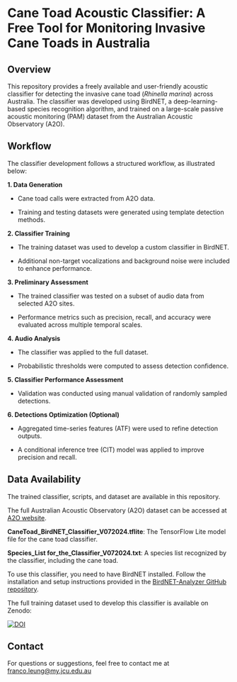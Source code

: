 # Cane Toad Acoustic Classifier: A Free Tool for Monitoring Invasive Cane Toads in Australia

## Overview 

This repository provides a freely available and user-friendly acoustic classifier for detecting the invasive cane toad (*Rhinella marina*) across Australia. The classifier was developed using BirdNET, a deep-learning-based species recognition algorithm, and trained on a large-scale passive acoustic monitoring (PAM) dataset from the Australian Acoustic Observatory (A2O).

## Workflow 

The classifier development follows a structured workflow, as illustrated below:

**1.  Data Generation**

- Cane toad calls were extracted from A2O data.

- Training and testing datasets were generated using template detection methods.

**2. Classifier Training**

- The training dataset was used to develop a custom classifier in BirdNET.

- Additional non-target vocalizations and background noise were included to enhance performance.

**3. Preliminary Assessment**

- The trained classifier was tested on a subset of audio data from selected A2O sites.

- Performance metrics such as precision, recall, and accuracy were evaluated across multiple temporal scales.

**4. Audio Analysis**

- The classifier was applied to the full dataset.

- Probabilistic thresholds were computed to assess detection confidence.

**5. Classifier Performance Assessment**

- Validation was conducted using manual validation of randomly sampled detections.


**6. Detections Optimization (Optional)**

- Aggregated time-series features (ATF) were used to refine detection outputs.

- A conditional inference tree (CIT) model was applied to improve precision and recall.

## Data Availability
The trained classifier, scripts, and dataset are available in this repository.

The full Australian Acoustic Observatory (A2O) dataset can be accessed at [A2O website](https://data.acousticobservatory.org/).

**CaneToad_BirdNET_Classifier_V072024.tflite**: 
The TensorFlow Lite model file for the cane toad classifier.

**Species_List for_the_Classifier_V072024.txt**:
A species list recognized by the classifier, including the cane toad.

To use this classifier, you need to have BirdNET installed. Follow the installation and setup instructions provided in the [BirdNET-Analyzer GitHub repository](https://github.com/kahst/BirdNET-Analyzer).

The full training dataset used to develop this classifier is available on Zenodo:

[![DOI](https://zenodo.org/badge/DOI/10.5281/zenodo.13826911.svg)](https://doi.org/10.5281/zenodo.13826911)

## Contact
For questions or suggestions, feel free to contact me at franco.leung@my.jcu.edu.au



